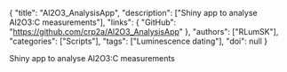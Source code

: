 {
  "title": "Al2O3_AnalysisApp",
  "description": ["Shiny app to analyse Al2O3:C measurements"],
  "links": {
    "GitHub": "https://github.com/crp2a/Al2O3_AnalysisApp"
  },
  "authors": ["RLumSK"],
  "categories": ["Scripts"],
  "tags": ["Luminescence dating"],
  "doi": null
}

<!-- Generated by csv2md.R – do not edit by hand -->

Shiny app to analyse Al2O3:C measurements
